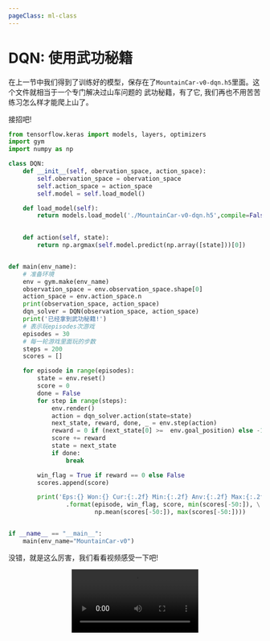 ```yaml
---
pageClass: ml-class
---
```


# DQN: 使用武功秘籍

在上一节中我们得到了训练好的模型，保存在了`MountainCar-v0-dqn.h5`里面。这个文件就相当于一个专门解决过山车问题的
武功秘籍，有了它, 我们再也不用苦苦练习怎么样才能爬上山了。

接招吧!

```python
from tensorflow.keras import models, layers, optimizers
import gym 
import numpy as np 

class DQN:
	def __init__(self, obervation_space, action_space):
		self.obervation_space = obervation_space
		self.action_space = action_space
		self.model = self.load_model()

	def load_model(self):
		return models.load_model('./MountainCar-v0-dqn.h5',compile=False)
			

	def action(self, state):
		return np.argmax(self.model.predict(np.array([state]))[0])


def main(env_name):
	# 准备环境
	env = gym.make(env_name)
	observation_space = env.observation_space.shape[0]
	action_space = env.action_space.n 
	print(observation_space, action_space)
	dqn_solver = DQN(observation_space, action_space)
	print('已经拿到武功秘籍!')
	# 表示玩episodes次游戏
	episodes = 30
	# 每一轮游戏里面玩的步数
	steps = 200
	scores = []

	for episode in range(episodes):
		state = env.reset()
		score = 0
		done = False 
		for step in range(steps):
			env.render()
			action = dqn_solver.action(state=state)
			next_state, reward, done, _ = env.step(action)
			reward = 0 if (next_state[0] >=  env.goal_position) else -1
			score += reward
			state = next_state
			if done:
				break

		win_flag = True if reward == 0 else False
		scores.append(score)	

		print('Eps:{} Won:{} Cur:{:.2f} Min:{:.2f} Anv:{:.2f} Max:{:.2f}'\
				.format(episode, win_flag, score, min(scores[-50:]), \
				        np.mean(scores[-50:]), max(scores[-50:])))


if __name__ == "__main__":
	main(env_name="MountainCar-v0")
```

没错，就是这么厉害，我们看看视频感受一下吧! 

<video style="display:block; margin: 0 auto;" width="50%" controls>
<source src="/images/ml/RL_Prt/dqn.mp4" type="video/mp4">
</video>
    
<Livere/>